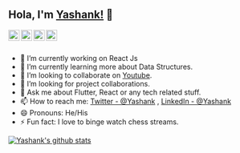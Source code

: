 ## Hola, I'm [Yashank!](https://dsc.community.dev/u/m65zue) 👋

<a href="https://twitter.com/yashank17">
  <img align="left" alt="Yashank's Twitter" width="22px" src="https://cdn.jsdelivr.net/npm/simple-icons@v3/icons/twitter.svg" />
</a>
<a href="https://www.linkedin.com/in/yashank18/">
  <img align="left" alt="Yashank's Linkdein" width="22px" src="https://cdn.jsdelivr.net/npm/simple-icons@v3/icons/linkedin.svg" />
</a>
<a href="https://github.com/yashank18">
  <img align="left" alt="Yashank's Github" width="22px" src="https://cdn.jsdelivr.net/npm/simple-icons@v3/icons/github.svg" />
</a>
<a href="https://www.instagram.com/yashank__18/">
  <img align="left" alt="Yashank's Instagram" width="22px" src="https://cdn.jsdelivr.net/npm/simple-icons@v3/icons/instagram.svg" />
</a>

<br/>
<br/>



- 🔭 I’m currently working on React Js
- 🌱 I’m currently learning more about Data Structures.
- 👯 I’m looking to collaborate on [Youtube](https://www.youtube.com/channel/UCnHCRBFb1JbgT-xQLkqQkMQ).
- 🤔 I’m looking for project collaborations.
- 💬 Ask me about Flutter, React or any tech related stuff.
- 📫 How to reach me: [Twitter - @Yashank](https://twitter.com/yashank17) , [LinkedIn - @Yashank](https://www.linkedin.com/in/yashank18/)
- 😄 Pronouns: He/His
- ⚡ Fun fact: I love to binge watch chess streams.

<a href="https://github.com/Yashank18">
 <img align="center" src="https://github-readme-stats.vercel.app/api?username=yashank18&show_icons=true&theme=light&line_height=27" alt="Yashank's github stats"/>
</a>
